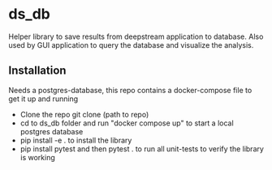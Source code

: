 # ds_db
Helper library to save results from deepstream application to database.
Also used by GUI application to query the database and visualize the analysis.

## Installation
Needs a postgres-database, this repo contains a docker-compose file to get it up and running
- Clone the repo git clone (path to repo)
- cd to ds_db folder and run "docker compose up" to start a local postgres database
- pip install -e . to install the library
- pip install pytest and then pytest . to run all unit-tests to verify the library is working
